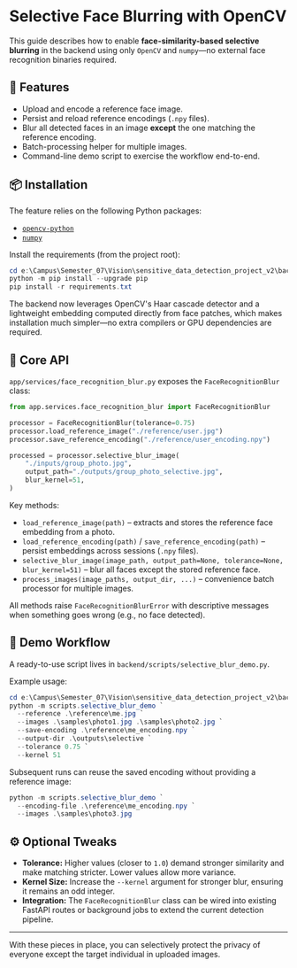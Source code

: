 # Selective Face Blurring with OpenCV

This guide describes how to enable **face-similarity-based selective blurring** in the backend using only
`OpenCV` and `numpy`—no external face recognition binaries required.

## 🧱 Features

- Upload and encode a reference face image.
- Persist and reload reference encodings (`.npy` files).
- Blur all detected faces in an image **except** the one matching the reference encoding.
- Batch-processing helper for multiple images.
- Command-line demo script to exercise the workflow end-to-end.

## 📦 Installation

The feature relies on the following Python packages:

- [`opencv-python`](https://pypi.org/project/opencv-python/)
- [`numpy`](https://pypi.org/project/numpy/)

Install the requirements (from the project root):

```powershell
cd e:\Campus\Semester_07\Vision\sensitive_data_detection_project_v2\backend
python -m pip install --upgrade pip
pip install -r requirements.txt
```

The backend now leverages OpenCV's Haar cascade detector and a lightweight embedding computed directly from face
patches, which makes installation much simpler—no extra compilers or GPU dependencies are required.

## 🧠 Core API

`app/services/face_recognition_blur.py` exposes the `FaceRecognitionBlur` class:

```python
from app.services.face_recognition_blur import FaceRecognitionBlur

processor = FaceRecognitionBlur(tolerance=0.75)
processor.load_reference_image("./reference/user.jpg")
processor.save_reference_encoding("./reference/user_encoding.npy")

processed = processor.selective_blur_image(
    "./inputs/group_photo.jpg",
    output_path="./outputs/group_photo_selective.jpg",
    blur_kernel=51,
)
```

Key methods:

- `load_reference_image(path)` – extracts and stores the reference face embedding from a photo.
- `load_reference_encoding(path)` / `save_reference_encoding(path)` – persist embeddings across sessions (`.npy` files).
- `selective_blur_image(image_path, output_path=None, tolerance=None, blur_kernel=51)` – blur all faces except the stored reference face.
- `process_images(image_paths, output_dir, ...)` – convenience batch processor for multiple images.

All methods raise `FaceRecognitionBlurError` with descriptive messages when something goes wrong (e.g., no face detected).

## 🚀 Demo Workflow

A ready-to-use script lives in `backend/scripts/selective_blur_demo.py`.

Example usage:

```powershell
cd e:\Campus\Semester_07\Vision\sensitive_data_detection_project_v2\backend
python -m scripts.selective_blur_demo `
  --reference .\reference\me.jpg `
  --images .\samples\photo1.jpg .\samples\photo2.jpg `
  --save-encoding .\reference\me_encoding.npy `
  --output-dir .\outputs\selective `
  --tolerance 0.75 `
  --kernel 51
```

Subsequent runs can reuse the saved encoding without providing a reference image:

```powershell
python -m scripts.selective_blur_demo `
  --encoding-file .\reference\me_encoding.npy `
  --images .\samples\photo3.jpg
```

## ⚙️ Optional Tweaks

- **Tolerance:** Higher values (closer to `1.0`) demand stronger similarity and make matching stricter. Lower values allow more variance.
- **Kernel Size:** Increase the `--kernel` argument for stronger blur, ensuring it remains an odd integer.
- **Integration:** The `FaceRecognitionBlur` class can be wired into existing FastAPI routes or background jobs to extend the current detection pipeline.

---

With these pieces in place, you can selectively protect the privacy of everyone except the target individual in uploaded images.
